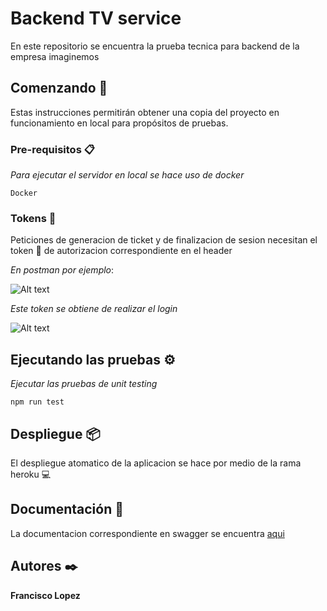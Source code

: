 # Backend TV service 

En este repositorio se encuentra la prueba tecnica para backend de la empresa imaginemos

## Comenzando 🚀

Estas instrucciones permitirán obtener una copia del proyecto en funcionamiento en local para propósitos de pruebas.


### Pre-requisitos 📋

_Para ejecutar el servidor en local se hace uso de docker_

```
Docker 
```
### Tokens 🔧

Peticiones de generacion de ticket y de finalizacion de sesion necesitan el token :key: de autorizacion correspondiente en el header 

_En postman por ejemplo_: 

![Alt text](relative/path/to/img.jpg?raw=true "Title")

_Este token se obtiene de realizar el login_

![Alt text](relative/path/to/img.jpg?raw=true "Title")

## Ejecutando las pruebas ⚙️

_Ejecutar las pruebas de unit testing_

```
npm run test
```

## Despliegue 📦

El despliegue atomatico de la aplicacion se hace por medio de la rama heroku :computer:


## Documentación 📖

La documentacion correspondiente en swagger se encuentra [aqui](https://github.com/tu/proyecto/wiki)


## Autores ✒️

**Francisco Lopez**  

